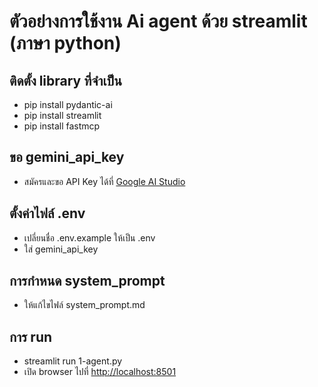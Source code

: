 # ตัวอย่่างการใช้งาน Ai agent ด้วย streamlit (ภาษา python)

## ติดตั้ง library ที่จำเป็น
- pip install pydantic-ai  
- pip install streamlit
- pip install fastmcp

## ขอ gemini_api_key
- สมัครและขอ API Key ได้ที่ [Google AI Studio](https://aistudio.google.com/app/apikey)

## ตั้งค่าไฟล์ .env
- เปลี่ยนชื่อ  .env.example  ให้เป็น  .env
- ใส่ gemini_api_key

## การกำหนด system_prompt 
- ให้แก้ไขไฟล์ system_prompt.md

## การ run 
- streamlit run 1-agent.py
- เปิด browser ไปที่  [http://localhost:8501](http://localhost:8501)